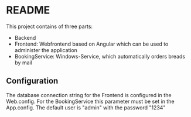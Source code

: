 # README #

This project contains of three parts:

* Backend
* Frontend: Webfrontend based on Angular which can be used to administer the application
* BookingService: Windows-Service, which automatically orders breads by mail

## Configuration ##
The database connection string for the Frontend is configured in the Web.config. For the BookingService this parameter must be set in the App.config.
The default user is "admin" with the password "1234"